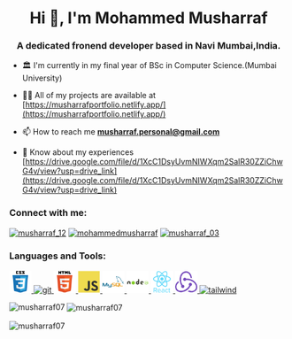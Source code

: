 <h1 align="center">Hi 👋, I'm Mohammed Musharraf </h1>
<h3 align="center">A dedicated fronend developer based in Navi Mumbai,India.</h3>

- 🏛️ I'm currently in my final year of BSc in Computer Science.(Mumbai University)

- 👨‍💻 All of my projects are available at [https://musharrafportfolio.netlify.app/](https://musharrafportfolio.netlify.app/)

- 📫 How to reach me **musharraf.personal@gmail.com**

- 📄 Know about my experiences [https://drive.google.com/file/d/1XcC1DsyUvmNIWXqm2SalR30ZZiChwG4v/view?usp=drive_link](https://drive.google.com/file/d/1XcC1DsyUvmNIWXqm2SalR30ZZiChwG4v/view?usp=drive_link)

<h3 align="left">Connect with me:</h3>
<p align="left">
<a href="https://twitter.com/musharraf_12" target="blank"><img align="center" src="https://raw.githubusercontent.com/rahuldkjain/github-profile-readme-generator/master/src/images/icons/Social/twitter.svg" alt="musharraf_12" height="30" width="40" /></a>
<a href="https://linkedin.com/in/mohammedmusharraf" target="blank"><img align="center" src="https://raw.githubusercontent.com/rahuldkjain/github-profile-readme-generator/master/src/images/icons/Social/linked-in-alt.svg" alt="mohammedmusharraf" height="30" width="40" /></a>
<a href="https://instagram.com/musharraf_03" target="blank"><img align="center" src="https://raw.githubusercontent.com/rahuldkjain/github-profile-readme-generator/master/src/images/icons/Social/instagram.svg" alt="musharraf_03" height="30" width="40" /></a>
</p>

<h3 align="left">Languages and Tools:</h3>
<p align="left"> <a href="https://www.w3schools.com/css/" target="_blank" rel="noreferrer"> <img src="https://raw.githubusercontent.com/devicons/devicon/master/icons/css3/css3-original-wordmark.svg" alt="css3" width="40" height="40"/> </a> <a href="https://git-scm.com/" target="_blank" rel="noreferrer"> <img src="https://www.vectorlogo.zone/logos/git-scm/git-scm-icon.svg" alt="git" width="40" height="40"/> </a> <a href="https://www.w3.org/html/" target="_blank" rel="noreferrer"> <img src="https://raw.githubusercontent.com/devicons/devicon/master/icons/html5/html5-original-wordmark.svg" alt="html5" width="40" height="40"/> </a> <a href="https://developer.mozilla.org/en-US/docs/Web/JavaScript" target="_blank" rel="noreferrer"> <img src="https://raw.githubusercontent.com/devicons/devicon/master/icons/javascript/javascript-original.svg" alt="javascript" width="40" height="40"/> </a> <a href="https://www.mysql.com/" target="_blank" rel="noreferrer"> <img src="https://raw.githubusercontent.com/devicons/devicon/master/icons/mysql/mysql-original-wordmark.svg" alt="mysql" width="40" height="40"/> </a> <a href="https://nodejs.org" target="_blank" rel="noreferrer"> <img src="https://raw.githubusercontent.com/devicons/devicon/master/icons/nodejs/nodejs-original-wordmark.svg" alt="nodejs" width="40" height="40"/> </a> <a href="https://reactjs.org/" target="_blank" rel="noreferrer"> <img src="https://raw.githubusercontent.com/devicons/devicon/master/icons/react/react-original-wordmark.svg" alt="react" width="40" height="40"/> </a> <a href="https://redux.js.org" target="_blank" rel="noreferrer"> <img src="https://raw.githubusercontent.com/devicons/devicon/master/icons/redux/redux-original.svg" alt="redux" width="40" height="40"/> </a> <a href="https://tailwindcss.com/" target="_blank" rel="noreferrer"> <img src="https://www.vectorlogo.zone/logos/tailwindcss/tailwindcss-icon.svg" alt="tailwind" width="40" height="40"/> </a> </p>

<p><img align="left" src="https://github-readme-stats.vercel.app/api/top-langs?username=musharraf07&show_icons=true&locale=en&layout=compact" alt="musharraf07" /></p>

<p>&nbsp;<img align="center" src="https://github-readme-stats.vercel.app/api?username=musharraf07&show_icons=true&locale=en" alt="musharraf07" /></p>

<p><img align="center" src="https://github-readme-streak-stats.herokuapp.com/?user=musharraf07&" alt="musharraf07" /></p>
